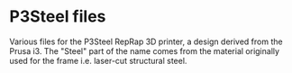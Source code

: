 P3Steel files
=============

Various files for the P3Steel RepRap 3D printer, a design derived from the Prusa i3. The "Steel" part of the name comes from the material originally used for the frame i.e. laser-cut structural steel.
